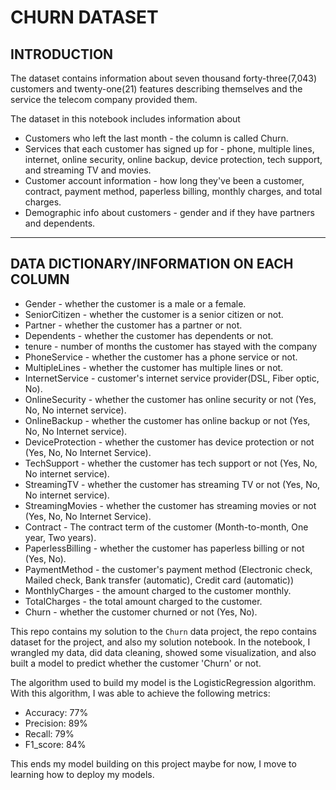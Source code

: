 # **CHURN DATASET**

## **INTRODUCTION**

The dataset contains information about seven thousand forty-three(7,043) customers and twenty-one(21) features describing themselves and the service the telecom company provided them.

The dataset in this notebook includes information about
- Customers who left the last month - the column is called Churn.
- Services that each customer has signed up for - phone, multiple lines, internet, online security, online backup, device protection, tech support, and streaming TV and movies.
- Customer account information - how long they've been a customer, contract, payment method, paperless billing, monthly charges, and total charges.
- Demographic info about customers - gender and if they have partners and dependents.

___

## **DATA DICTIONARY/INFORMATION ON EACH COLUMN**

- Gender - whether the customer is a male or a female.
- SeniorCitizen - whether the customer is a senior citizen or not.
- Partner - whether the customer has a partner or not.
- Dependents - whether the customer has dependents or not.
- tenure - number of months the customer has stayed with the company
- PhoneService - whether the customer has a phone service or not.
- MultipleLines - whether the customer has multiple lines or not.
- InternetService - customer's internet service provider(DSL, Fiber optic, No).
- OnlineSecurity - whether the customer has online security or not (Yes, No, No internet service).
- OnlineBackup - whether the customer has online backup or not (Yes, No, No Internet service).
- DeviceProtection - whether the customer has device protection or not (Yes, No, No Internet Service).
- TechSupport - whether the customer has tech support or not (Yes, No, No internet service).
- StreamingTV - whether the customer has streaming TV or not (Yes, No, No internet service).
- StreamingMovies - whether the customer has streaming movies or not (Yes, No, No Internet Service).
- Contract - The contract term of the customer (Month-to-month, One year, Two years).
- PaperlessBilling - whether the customer has paperless billing or not (Yes, No).
- PaymentMethod - the customer's payment method (Electronic check, Mailed check, Bank transfer (automatic), Credit card (automatic))
- MonthlyCharges - the amount charged to the customer monthly.
- TotalCharges - the total amount charged to the customer.
- Churn - whether the customer churned or not (Yes, No).

This repo contains my solution to the `Churn` data project, the repo contains dataset for the project, and also my solution notebook. In the notebook, I wrangled my data, did data cleaning, showed some visualization, and also built a model to predict whether the customer 'Churn' or not.

The algorithm used to build my model is the LogisticRegression algorithm. With this algorithm, I was able to achieve the following metrics:
- Accuracy: 77%
- Precision: 89%
- Recall: 79%
- F1_score: 84%


This ends my model building on this project maybe for now, I move to learning how to deploy my models.